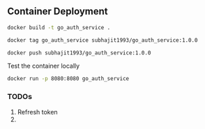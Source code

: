 ## Container Deployment

```bash
docker build -t go_auth_service .

docker tag go_auth_service subhajit1993/go_auth_service:1.0.0

docker push subhajit1993/go_auth_service:1.0.0
```

Test the container locally

```bash
docker run -p 8080:8080 go_auth_service
```


<h3>TODOs</h3>

1. Refresh token
2. 
